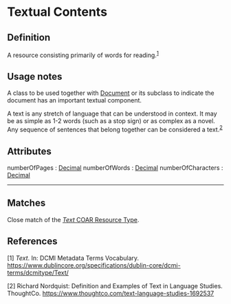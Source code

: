 # Textual Contents

## Definition
A resource consisting primarily of words for reading.<sup>[1](#fn1)</sup>

## Usage notes
A class to be used together with [Document](../entities/Document.md) or its subclass
to indicate the document has an important textual component.

A text is any stretch of language that can be understood in context.
It may be as simple as 1-2 words (such as a stop sign) or as complex as a novel. 
Any sequence of sentences that belong together can be considered a text.<sup>[2](#fn2)</sup>

## Attributes
<a name="numberOfPages">numberOfPages : [Decimal](../datatypes/Decimal.md)</a>
<a name="numberOfWords">numberOfWords : [Decimal](../datatypes/Decimal.md)</a>
<a name="numberOfCharacters">numberOfCharacters : [Decimal](../datatypes/Decimal.md)</a>

---
## Matches
Close match of the [*Text* COAR Resource Type](http://purl.org/coar/resource_type/c_18cf).

## References
<a name="fn1">\[1\]</a> *Text*. In: DCMI Metadata Terms Vocabulary. https://www.dublincore.org/specifications/dublin-core/dcmi-terms/dcmitype/Text/

<a name="fn2">\[2\]</a> Richard Nordquist: Definition and Examples of Text in Language Studies. ThoughtCo. https://www.thoughtco.com/text-language-studies-1692537
